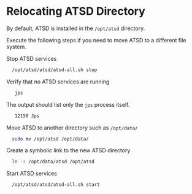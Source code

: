 # Relocating ATSD Directory

By default, ATSD is installed in the `/opt/atsd` directory.

Execute the following steps if you need to move ATSD to a different file system.

Stop ATSD services

```sh
  /opt/atsd/atsd/atsd-all.sh stop
```

Verify that no ATSD services are running

```sh
   jps
```

The output should list only the `jps` process itself.

```txt
   12150 Jps
```

Move ATSD to another directory such as `/opt/data/`

```sh
  sudo mv /opt/atsd /opt/data/
```

Create a symbolic link to the new ATSD directory

```sh
  ln -s /opt/data/atsd /opt/atsd
```

Start ATSD services

```sh
  /opt/atsd/atsd/atsd-all.sh start
```

